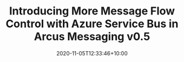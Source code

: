---
title: "Introducing More Message Flow Control with Azure Service Bus in Arcus Messaging v0.5"
date: 2020-11-05T12:33:46+10:00
description: Previous versions of Arcus Messaging have a set of message handling system where messages can be routed and processed according to contextual information, but it didn't cover all the scenarios that our customers have, such as providing a way to manually dead-letter a message.
articleUrl: https://www.codit.eu/blog/message-flow-control-azure-service-bus-arcus/
---